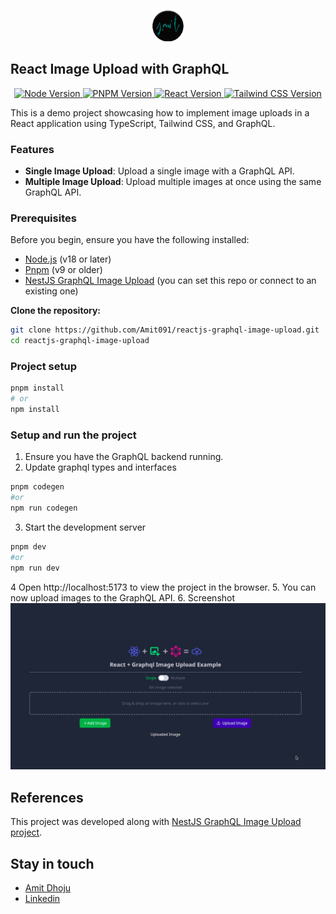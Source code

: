 <p align="center">
  <a href="https://github.com/Amit091" target="blank"><img src="./public/logo.svg" width="50" alt="My github" /></a>
</p>

## React Image Upload with GraphQL

<p align="center">
<a href="https://nodejs.org/" target="_blank">
  <img src="https://img.shields.io/badge/node-v18.20.4-339933?logo=node.js&" alt="Node Version" />
</a>
<a href="https://pnpm.io/" target="_blank">
  <img src="https://img.shields.io/badge/pnpm-v9.5.0-F69220?logo=pnpm" alt="PNPM Version" />
</a>
<a href="https://reactjs.org/" target="_blank">
  <img src="https://img.shields.io/badge/React-v18.3.1-61DAFB?logo=react" alt="React Version" />
</a>
<a href="https://tailwindcss.com/" target="_blank">
  <img src="https://img.shields.io/badge/TailwindCSS-v3.4.13-06B6D4?logo=tailwindcss" alt="Tailwind CSS Version" />
</a>

</p>

This is a demo project showcasing how to implement image uploads in a React application using TypeScript, Tailwind CSS, and GraphQL.


### Features

- <strong>Single Image Upload</strong>: Upload a single image with a GraphQL API.
- <strong>Multiple Image Upload</strong>: Upload multiple images at once using the same GraphQL API.

### Prerequisites

Before you begin, ensure you have the following installed:

- [Node.js](https://nodejs.org/) (v18 or later)
- [Pnpm](https://pnpm.io/) (v9 or older)
- [NestJS GraphQL Image Upload](https://github.com/Amit091/nestjs-graphql-image-upload.git) (you can set this repo or connect to an existing one)

**Clone the repository:**

```zsh
git clone https://github.com/Amit091/reactjs-graphql-image-upload.git
cd reactjs-graphql-image-upload
```

### Project setup

```zsh
pnpm install
# or
npm install
```

### Setup and run the project

1. Ensure you have the GraphQL backend running.
2. Update graphql types and interfaces
```zsh
pnpm codegen
#or
npm run codegen
```
3. Start the development server

```zsh
pnpm dev
#or
npm run dev
```

4 Open http://localhost:5173 to view the project in the browser.
5. You can now upload images to the GraphQL API.
6. Screenshot
  <img src="./public/screenshot.png"  alt="My github" />

## References
This project was developed along with [NestJS GraphQL Image Upload project](https://github.com/Amit091/nestjs-graphql-image-upload.git).

## Stay in touch

- [Amit Dhoju](https://www.facebook.com/amitmaxdhoju)
- [Linkedin](https://www.linkedin.com/in/amitdhoju/)
